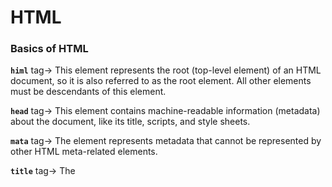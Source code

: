 # HTML

### Basics of HTML

**`himl`** tag→ This element represents the root (top-level element) of an HTML document, so it is also referred to as the root element. All other elements must be descendants of this element.

**`head`** tag→ This element contains machine-readable information (metadata) about the document, like its title, scripts, and style sheets.

**`mata`** tag→ The <meta> element represents metadata that cannot be represented by other HTML meta-related elements.

**`title`** tag→ The <title> element defines the document's title that is shown in a browser's title bar or a page's tab.

**`body`** tag→ The <body> element represents the content of an HTML document. There can be only one <body> element in a document.

```html
<!DOCTYPE html>  <!-- Defines HTML version(HTML5) -->
<html lang="en">  <!-- Parent of all HTML tags / Root element | lang -> used for defining language of HTML file -->
<head>  <!-- Parent element of all meta deta tags  -->
    <meta charset="UTF-8">
    <meta name="viewport" content="width=device-width, initial-scale=1.0">
    <title>Document</title>  <!-- Defines title of the website -->
</head>
<body>  <!-- Parent of all content tags -->
    <h1>Hello World!</h1>  <!-- Heading tag -->
</body>
</html>
```

### HTML Tags

**`Heading`** tags → The **`h1`** to **`h6`** HTML elements represent six levels of section headings. `h1` is the highest section level and `h6` is the lowest. By default, all heading elements create a block-level box in the layout, starting on a new line and taking up the full width available in their containing block.

**`Paragraph`** tag → The **`p`** HTML element represents a paragraph. Paragraphs are block-level elements. HTML paragraphs can be any structural grouping of related content, such as images or form fields.

**`hr`  tag →** The **`hr`**  HTML element represents a thematic break between paragraph-level elements: for example, a change of scene in a story, or a shift of topic within a section.

**`Image` tag →** The **`img`** HTML element embeds an image into the document.

**`Video` tag →** The **`video`** HTML element embeds a media player which supports video playback into the document. You can use `video` for audio content as well, but the `audio` element may provide a more appropriate user experience.

**`Anchor` tag →** The **`a`** HTML element (or *anchor* element), with its `href` attribute, creates a hyperlink to web pages, files, email addresses, locations in the same page, or anything else a URL can address.

**`Bold` tag →** The **`b`**  HTML element is used to draw the reader's attention to the element's contents, which are not otherwise granted special importance. This was formerly known as the Boldface element, and most browsers still draw the text in boldface. However, you should not use `b` for styling text or granting importance. If you wish to create boldface text, you should use the CSS `font-weight` property. If you wish to indicate an element is of special importance, you should use the `strong` element.

**`Italic` tag →** The **`i`** HTML ****element represents a range of text that is set off from the normal text for some reason, such as idiomatic text, technical terms, taxonomical designations, among others.

**`Preformated text` →** The **`pre`** HTML element represents preformatted text which is to be presented exactly as written in the HTML file.

**`Header` tag →** The **`header`** HTML element represents introductory content, typically a group of introductory or navigational aids. It may contain some heading elements but also a logo, a search form, an author name, and other elements.

- **`Navigation` tag →** The **`nav`**  HTML element represents a section of a page whose purpose is to provide navigation links, either within the current document or to other documents. Common examples of navigation sections are menus, tables of contents, and indexes.

**`Main` tag →** The **`main`** HTML element represents the dominant content of the **`body`** of a document. The main content area consists of content that is directly related to or expands upon the central topic of a document, or the central functionality of an application.

- **`Section` tag →** The **`section`**  HTML element represents a generic standalone section of a document, which doesn't have a more specific semantic element to represent it.
- **`Article` tag →** The **`article`**  HTML element represents a self-contained composition in a document, page, application, or site, which is intended to be independently distributable or reusable (e.g., in syndication). Examples include: a forum post, a magazine or newspaper article, or a blog entry, a product card, a user-submitted comment, an interactive widget or gadget, or any other independent item of content.
- **`Aside` tag →** The **`aside`** HTML  element represents a portion of a document whose content is only indirectly related to the document's main content. Asides are frequently presented as sidebars or call-out boxes.

**`Footer` tag →** The **`footer`** HTML element represents a footer for its nearest ancestor sectioning content or sectioning root element. A `footer` typically contains information about the author of the section, copyright data or links to related documents.

**`Division` tag →** The **`div`** HTML element is the generic container for flow content. It has no effect on the content or layout until styled in some way using CSS (e.g. styling is directly applied to it, or some kind of layout model like Flex-box is applied to its parent element).

`Span` tag → The **`span`** HTML element is a generic inline container for phrasing content, which does not inherently represent anything. It can be used to group elements for styling purposes (using the `class` or `id` attributes), or because they share attribute values, such as `lang`. It should be used only when no other semantic element is appropriate. `span` is very much like a `div` element, but `div` is a block-level element whereas a `span` is an inline-level element.

`Emphasize` tag → The **`em`** HTML element marks text that has stress emphasis.

**`mark` tag → T**he **`mark`** HTML element represents text which is **marked** or **highlighted** for reference or notation purposes due to the marked passage's relevance in the enclosing context.

**`del` tag →** The **`del`** HTML element represents a range of text that has been deleted from a document.

**`q` tag →** The **`q`** element represents some phrasing content quoted from another source.

**`blockquote` tag →** The **`blockquote`** element represents some phrasing content quoted from another source. Specially for a paragraph.

**`Abbribiation` tag →** The **`abbr`** element represents an abbreviation or acronym, optionally with its expansion. The title attribute may be used to provide an expansion of the abbreviation.

**`cite` tag →** The **`cite`** element represents a reference to a creative work. It must include the title of the work or the name of the author(person, people or organization) or an URL reference, or a reference in abbreviated form as per the conventions used for the addition of citation metadata.

**`bdo` tag →** The **`bdo`** element represents explicit text directionality formatting control for its children.

**`address` tag →** The **`address`** element represents the contact information for its nearest article or body element ancestor.

**`button` tag →** The **`button`** element represents a button labeled by its contents.

### All codes of above tag  →

[https://github.com/shadhu25/HTML--KG-Coding/blob/main/codes/HTML-tags.html](https://github.com/shadhu25/HTML--KG-Coding/blob/main/codes/HTML-tags.html)

### Attributes

`title` →The `title` attribute specifies extra information about an element. The information is most often shown as a tooltip text when the mouse moves over the element. 

`mailto` →Use `mailto` attribute inside the href attribute to create a link that opens the user's email program (to let them send a new email).

`target` → The `target` attribute specifies where to open the linked document.

### All codes of above attributes →

[https://github.com/shadhu25/HTML--KG-Coding/blob/main/codes/HTML-tags.html](https://github.com/shadhu25/HTML--KG-Coding/blob/main/codes/HTML-tags.html)